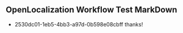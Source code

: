 ## OpenLocalization Workflow Test MarkDown
* 2530dc01-1eb5-4bb3-a97d-0b598e08cbff thanks!

<!--HONumber=Aug16_HO1-->


